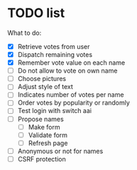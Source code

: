 # TODO list

What to do:

- [x] Retrieve votes from user
- [x] Dispatch remaining votes
- [x] Remember vote value on each name
- [ ] Do not allow to vote on own name
- [ ] Choose pictures
- [ ] Adjust style of text
- [ ] Indicates number of votes per name
- [ ] Order votes by popularity or randomly
- [ ] Test login with switch aai
- [ ] Propose names
  - [ ] Make form
  - [ ] Validate form
  - [ ] Refresh page
- [ ] Anonymous or not for names
- [ ] CSRF protection
